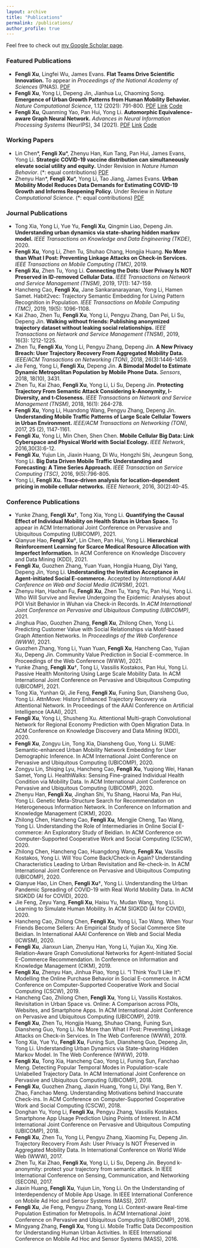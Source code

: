 ```yaml
---
layout: archive
title: "Publications"
permalink: /publications/
author_profile: true
---
```



  Feel free to check out [my Google Scholar page](https://scholar.google.com/citations?user=UJrlw1cAAAAJ&hl=en).

### Featured Publications

- **Fengli Xu**, Lingfei Wu, James Evans. **Flat Teams Drive Scientific Innovation.** To appear in *Proceedings of the National Academy of Sciences* (PNAS).  [PDF](/papers/2022_flat.pdf) 
- **Fengli Xu**, Yong Li, Depeng Jin, Jianhua Lu, Chaoming Song. **Emergence of Urban Growth Patterns from Human Mobility Behavior.** *Nature Computational Science*, 1.12 (2021): 791-800. [PDF](/papers/2021_emergence.pdf) [Link](https://www.nature.com/articles/s43588-021-00160-6) [Code](https://github.com/tsinghua-fib-lab/Collective-Mobility-Model)
- **Fengli Xu**, Quanming Yao, Pan Hui, Yong Li. **Automorphic Equivalence-aware Graph Neural Network.** *Advances in Neural Information Processing Systems* (NeurIPS), 34 (2021). [PDF](/papers/2021_automorphic.pdf) [Link](https://proceedings.neurips.cc/paper/2021/hash/7ffb4e0ece07869880d51662a2234143-Abstract.html) [Code](https://github.com/tsinghua-fib-lab/GRAPE)

### Working Papers

- Lin Chen\*, **Fengli Xu**\*, Zhenyu Han, Kun Tang, Pan Hui, James Evans, Yong Li. **Strategic COVID-19 vaccine distribution can simultaneously elevate social utility and equity.** Under Revision in *Nature Human Behavior*.  (\*: equal contributions) [PDF](/papers/2021_strategic.pdf)
- Zhenyu Han\*, **Fengli Xu**\*, Yong Li, Tao Jiang, James Evans. **Urban Mobility Model Reduces Data Demands for Estimating COVID-19 Growth and Informs Reopening Policy.** Under Review in *Nature Computational Science*.  (\*: equal contributions) [PDF](/papers/2022_urban.pdf)

### Journal Publications

- Tong Xia, Yong Li, Yue Yu, **Fengli Xu**, Qingmin Liao, Depeng Jin. **Understanding urban dynamics via state-sharing hidden markov model.** *IEEE Transactions on Knowledge and Data Engineering (TKDE)*, 2020.
- **Fengli Xu**, Yong Li, Zhen Tu, Shuhao Chang, Hongjia Huang. **No More than What I Post: Preventing Linkage Attacks on Check-in Services.** *IEEE Transactions on Mobile Computing (TMC)*, 2019. 
- **Fengli Xu**, Zhen Tu, Yong Li. **Connecting the Dots: User Privacy Is NOT Preserved in ID-removed Cellular Data.** *IEEE Transactions on Network and Service Management (TNSM)*, 2019, 17(1): 147-159.
- Hancheng Cao, **Fengli Xu**, Jane Sankaranarayanan, Yong Li, Hamen Samet. Habit2vec: Trajectory Semantic Embedding for Living Pattern Recognition in Population. *IEEE Transactions on Mobile Computing (TMC)*, 2019, 19(5): 1096-1108.
- Kai Zhao, Zhen Tu, **Fengli Xu**, Yong Li, Pengyu Zhang, Dan Pei, Li Su, Depeng Jin. **Walking without friends: Publishing anonymized trajectory dataset without leaking social relationships.** *IEEE Transactions on Network and Service Management (TNSM)*, 2019, 16(3): 1212-1225.
- Zhen Tu, **Fengli Xu**, Yong Li, Pengyu Zhang, Depeng Jin. **A New Privacy Breach: User Trajectory Recovery From Aggregated Mobility Data.** *IEEE/ACM Transactions on Networking (TON)*, 2018, 26(3):1446-1459.
- Jie Feng, Yong Li, **Fengli Xu**, Depeng Jin. **A Bimodal Model to Estimate Dynamic Metropolitan Population by Mobile Phone Data.** *Sensors*, 2018, 18(10), 3431.
- Zhen Tu, Kai Zhao, **Fengli Xu**, Yong Li, Li Su, Depeng Jin. **Protecting Trajectory From Semantic Attack Considering k-Anonymity, l-Diversity, and t-Closeness.** *IEEE Transactions on Network and Service Management (TNSM)*, 2018, 16(1): 264-278.
- **Fengli Xu**, Yong Li, Huandong Wang, Pengyu Zhang, Depeng Jin. **Understanding Mobile Traffic Patterns of Large Scale Cellular Towers in Urban Environment.** *IEEE/ACM Transactions on Networking (TON)*, 2017, 25 (2), 1147-1161. 
- **Fengli Xu**, Yong Li, Min Chen, Shen Chen. **Mobile Cellular Big Data: Link Cyberspace and Physical World with Social Ecology.** *IEEE Network*, 2016,30(3):6-12.
- **Fengli Xu**, Yujun Lin, Jiaxin Huang, Di Wu, Hongzhi Shi, Jeungeun Song, Yong Li. **Big Data Driven Mobile Traffic Understanding and Forecasting: A Time Series Approach.** *IEEE Transaction on Service Computing (TSC)*, 2016, 9(5):796-805.
- Yong Li, **Fengli Xu.** **Trace-driven analysis for location-dependent pricing in mobile cellular networks.** *IEEE Network*, 2016, 30(2):40-45.

### Conference Publications

- Yunke Zhang, **Fengli Xu**†, Tong Xia, Yong Li. **Quantifying the Causal Effect of Individual Mobility on Health Status in Urban Space.** To appear in ACM International Joint Conference on Pervasive and Ubiquitous Computing (UBICOMP), 2021.
- Qianyue Hao, **Fengli Xu**†, Lin Chen, Pan Hui, Yong Li. **Hierarchical Reinforcement Learning for Scarce Medical Resource Allocation with Imperfect Information.** In ACM Conference on Knowledge Discovery and Data Mining (KDD), 2021.
- **Fengli Xu**, Guozhen Zhang, Yuan Yuan, Hongjia Huang, Diyi Yang, Depeng Jin, Yong Li. **Understanding the Invitation Acceptance in Agent-initiated Social E-commerce.** Accepted by *International AAAI Conference on Web and Social Media (ICWSM)*, 2021.
- Zhenyu Han, Haohan Fu, **Fengli Xu**, Zhen Tu, Yang Yu, Pan Hui, Yong Li. Who Will Survive and Revive Undergoing the Epidemic: Analyses about POI Visit Behavior in Wuhan via Check-in Records. In *ACM International Joint Conference on Pervasive and Ubiquitous Computing (UBICOMP)*, 2021. 
- Jinghua Piao, Guozhen Zhang, **Fengli Xu**, Zhilong Chen, Yong Li. Predicting Customer Value with Social Relationships via Motif-based Graph Attention Networks. In *Proceedings of the Web Conference (WWW)*, 2021. 
- Guozhen Zhang, Yong Li, Yuan Yuan, **Fengli Xu**, Hancheng Cao, Yujian Xu, Depeng Jin. Community Value Prediction in Social E-commerce. In Proceedings of the Web Conference (WWW), 2021.
- Yunke Zhang, **Fengli Xu**†, Tong Li, Vassilis Kostakos, Pan Hui, Yong Li. Passive Health Monitoring Using Large Scale Mobility Data. In ACM International Joint Conference on Pervasive and Ubiquitous Computing (UBICOMP), 2021.
- Tong Xia, Yunhan Qi, Jie Feng, **Fengli Xu**, Funing Sun, Diansheng Guo, Yong Li. AttnMove: History Enhanced Trajectory Recovery via Attentional Network. In Proceedings of the AAAI Conference on Artificial Intelligence (AAAI), 2021.
- **Fengli Xu**, Yong Li, Shusheng Xu. Attentional Multi-graph Convolutional Network for Regional Economy Prediction with Open Migration Data. In ACM Conference on Knowledge Discovery and Data Mining (KDD), 2020.
- **Fengli Xu**, Zongyu Lin, Tong Xia, Diansheng Guo, Yong Li. SUME: Semantic-enhanced Urban Mobility Network Embedding for User Demographic Inference. In ACM International Joint Conference on Pervasive and Ubiquitous Computing (UBICOMP), 2020.
- Zongyu Lin, Shiqing Lyu, Hancheng Cao, **Fengli Xu**, Yuqiong Wei, Hanan Samet, Yong Li. HealthWalks: Sensing Fine-grained Individual Health Condition via Mobility Data. In ACM International Joint Conference on Pervasive and Ubiquitous Computing (UBICOMP), 2020.
- Zhenyu Han, **Fengli Xu**, Jinghan Shi, Yu Shang, Haorui Ma, Pan Hui, Yong Li. Genetic Meta-Structure Search for Recommendation on Heterogeneous Information Network. In Conference on Information and Knowledge Management (CIKM), 2020.
- Zhilong Chen, Hancheng Cao, **Fengli Xu**, Mengjie Cheng, Tao Wang, Yong Li. Understanding the Role of Intermediaries in Online Social E-commerce: An Exploratory Study of Beidian. In ACM Conference on Computer-Supported Cooperative Work and Social Computing (CSCW), 2020.
- Zhilong Chen, Hancheng Cao, Huangdong Wang, **Fengli Xu**, Vassilis Kostakos, Yong Li. Will You Come Back/Check-in Again? Understanding Characteristics Leading to Urban Revisitation and Re-check-in. In ACM International Joint Conference on Pervasive and Ubiquitous Computing (UBICOMP), 2020.
- Qianyue Hao, Lin Chen, **Fengli Xu**†, Yong Li. Understanding the Urban Pandemic Spreading of COVID-19 with Real World Mobility Data. In ACM SIGKDD (AI for COVID), 2020.
- Jie Feng, Zeyu Yang, **Fengli Xu**, Haisu Yu, Mudan Wang, Yong Li. Learning to Simulate Human Mobility. In ACM SIGKDD (AI for COVID), 2020.
- Hancheng Cao, Zhilong Chen, **Fengli Xu**, Yong Li, Tao Wang. When Your Friends Become Sellers: An Empirical Study of Social Commerce Site Beidian. In International AAAI Conference on Web and Social Media (ICWSM), 2020.
- **Fengli Xu**, Jianxun Lian, Zhenyu Han, Yong Li, Yujian Xu, Xing Xie. Relation-Aware Graph Convolutional Networks for Agent-Initiated Social E-Commerce Recommendation. In Conference on Information and Knowledge Management (CIKM), 2019.
- **Fengli Xu**, Zhenyu Han, Jinhua Piao, Yong Li. “I Think You’ll Like It”: Modelling the Online Purchase Behavior in Social E-commerce. In ACM Conference on Computer-Supported Cooperative Work and Social Computing (CSCW), 2019.
- Hancheng Cao, Zhilong Chen, **Fengli Xu**, Yong Li, Vassilis Kostakos. Revisitation in Urban Space vs. Online: A Comparison across POIs, Websites, and Smartphone Apps. In ACM International Joint Conference on Pervasive and Ubiquitous Computing (UBICOMP), 2019.
- **Fengli Xu**, Zhen Tu, Hongjia Huang, Shuhao Chang, Funing Sun, Diansheng Guo, Yong Li. No More than What I Post: Preventing Linkage Attacks on Check-in Services. In The Web Conference (WWW), 2019.
- Tong Xia, Yue Yu, **Fengli Xu**, Funing Sun, Diansheng Guo, Depeng Jin, Yong Li. Understanding Urban Dynamics via State-sharing Hidden Markov Model. In The Web Conference (WWW), 2019.
- **Fengli Xu**, Tong Xia, Hancheng Cao, Yong Li, Funing Sun, Fanchao Meng. Detecting Popular Temporal Modes in Population-scale Unlabelled Trajectory Data. In ACM International Joint Conference on Pervasive and Ubiquitous Computing (UBICOMP), 2018.
- **Fengli Xu**, Guozhen Zhang, Jiaxin Huang, Yong Li, Diyi Yang, Ben Y. Zhao, Fanchao Meng. Understanding Motivations behind Inaccurate Check-ins. In ACM Conference on Computer-Supported Cooperative Work and Social Computing (CSCW), 2018.
- Donghan Yu, Yong Li, **Fengli Xu**, Pengyu Zhang, Vassilis Kostakos. Smartphone App Usage Prediction Using Points of Interest. In ACM International Joint Conference on Pervasive and Ubiquitous Computing (UBICOMP), 2018.
- **Fengli Xu**, Zhen Tu, Yong Li, Pengyu Zhang, Xiaoming Fu, Depeng Jin. Trajectory Recovery From Ash: User Privacy Is NOT Preserved in Aggregated Mobility Data. In International Conference on World Wide Web (WWW), 2017.
- Zhen Tu, Kai Zhao, **Fengli Xu**, Yong Li, Li Su, Depeng Jin. Beyond k-anonymity: protect your trajectory from semantic attack. In IEEE International Conference on Sensing, Communication, and Networking (SECON), 2017. 
- Jiaxin Huang, **Fengli Xu**, Yujun Lin, Yong Li. On the Understanding of Interdependency of Mobile App Usage. In IEEE International Conference on Mobile Ad Hoc and Sensor Systems (MASS), 2017.
- **Fengli Xu**, Jie Feng, Pengyu Zhang, Yong Li. Context-aware Real-time Population Estimation for Metropolis. In ACM International Joint Conference on Pervasive and Ubiquitous Computing (UBICOMP), 2016.
- Mingyang Zhang, **Fengli Xu**, Yong Li. Mobile Traffic Data Decomposition for Understanding Human Urban Activities. In IEEE International Conference on Mobile Ad Hoc and Sensor Systems (MASS), 2016.

